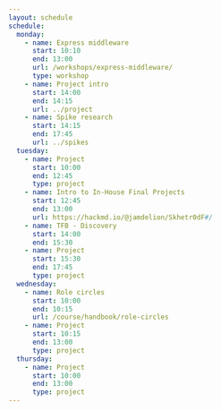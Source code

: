 ```yaml
---
layout: schedule
schedule:
  monday:
    - name: Express middleware
      start: 10:10
      end: 13:00
      url: /workshops/express-middleware/
      type: workshop
    - name: Project intro
      start: 14:00
      end: 14:15
      url: ../project
    - name: Spike research
      start: 14:15
      end: 17:45
      url: ../spikes
  tuesday:
    - name: Project
      start: 10:00
      end: 12:45
      type: project
    - name: Intro to In-House Final Projects
      start: 12:45
      end: 13:00
      url: https://hackmd.io/@jamdelion/Skhetr0dF#/
    - name: TFB - Discovery
      start: 14:00
      end: 15:30
    - name: Project
      start: 15:30
      end: 17:45
      type: project
  wednesday:
    - name: Role circles
      start: 10:00
      end: 10:15
      url: /course/handbook/role-circles
    - name: Project
      start: 10:15
      end: 13:00
      type: project
  thursday:
    - name: Project
      start: 10:00
      end: 13:00
      type: project
---
```

